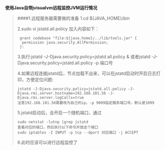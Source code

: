 **使用Java自带jvisualvm远程监控JVM运行情况**

>####1.远程服务器需要做的准备
>1.cd ${JAVA_HOME}/bin
>
>2.sudo vi jstatd.all.policy
>加入内容如下：<br>
>
>      grant codebase "file:${java.home}/../lib/tools.jar" {
>       permission java.security.AllPermission;
>      }:
>
>3.执行:jstatd -J-Djava.security.policy=jstatd.all.policy &
> 或者jstatd -J-Djava.security.policy=jstatd.all.policy -p 端口号
>
>4.如果远程连接jstatd后，节点加载不出来，可以在jstatd启动时开启日志打印，方便定位问题:
>
>     jstatd -J-Djava.security.policy=jstatd.all.policy -J-Djava.rmi.server.hostname=192.168.101.56 -J-Djava.rmi.server.logCalls=true
>     注意192.168.101.56需要改为自己的ip，-p 9099指定服务端口号，默认是1099
>
>5.jstatd启动后，会开启一个随机端口，通过
>                 
>     sudo netstat -lutnp |grep jstatd 
>     查看对应的端口，然后执行以下命令开放这个端口
>     sudo iptables -I INPUT -p tcp --dport 对应端口 -j ACCEPT
>
>6.此时应该可以进行远程监控了     